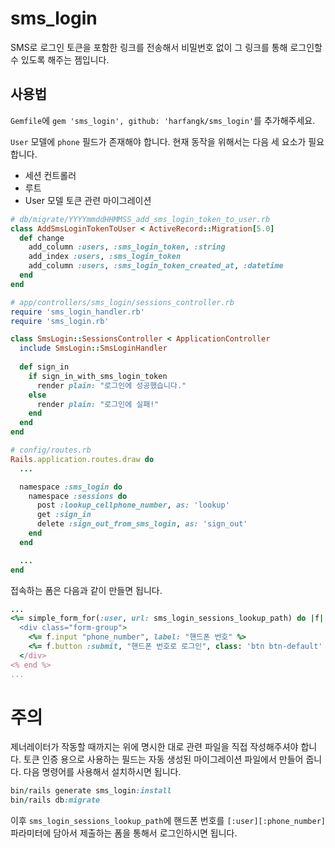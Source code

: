 # sms_login

SMS로 로그인 토큰을 포함한 링크를 전송해서 비밀번호 없이 그 링크를 통해
로그인할 수 있도록 해주는 젬입니다.

## 사용법

`Gemfile`에 `gem 'sms_login', github: 'harfangk/sms_login'`를 추가해주세요.

`User` 모델에 `phone` 필드가 존재해야 합니다. 현재 동작을 위해서는 다음 세 요소가 필요합니다.
* 세션 컨트롤러 
* 루트 
* User 모델 토큰 관련 마이그레이션 

```ruby
# db/migrate/YYYYmmddHHMMSS_add_sms_login_token_to_user.rb
class AddSmsLoginTokenToUser < ActiveRecord::Migration[5.0]
  def change
    add_column :users, :sms_login_token, :string
    add_index :users, :sms_login_token
    add_column :users, :sms_login_token_created_at, :datetime
  end
end

# app/controllers/sms_login/sessions_controller.rb
require 'sms_login_handler.rb'
require 'sms_login.rb'

class SmsLogin::SessionsController < ApplicationController
  include SmsLogin::SmsLoginHandler
  
  def sign_in
    if sign_in_with_sms_login_token
      render plain: "로그인에 성공했습니다."
    else
      render plain: "로그인에 실패!"
    end
  end
end

# config/routes.rb
Rails.application.routes.draw do
  ...

  namespace :sms_login do
    namespace :sessions do
      post :lookup_cellphone_number, as: 'lookup'
      get :sign_in
      delete :sign_out_from_sms_login, as: 'sign_out'
    end
  end

  ...
end
```

접속하는 폼은 다음과 같이 만들면 됩니다.

```ruby
...
<%= simple_form_for(:user, url: sms_login_sessions_lookup_path) do |f| %>
  <div class="form-group">
    <%= f.input "phone_number", label: "핸드폰 번호" %>
    <%= f.button :submit, "핸드폰 번호로 로그인", class: 'btn btn-default' %>
  </div>
<% end %>
...
```

# 주의
제너레이터가 작동할 때까지는 위에 명시한 대로 관련 파일을 직접 작성해주셔야 합니다.
토큰 인증 용으로 사용하는 필드는 자동 생성된 마이그레이션 파일에서 만들어 줍니다. 
다음 명령어를 사용해서 설치하시면 됩니다.

```ruby
bin/rails generate sms_login:install
bin/rails db:migrate
```

이후 `sms_login_sessions_lookup_path`에 핸드폰 번호를 `[:user][:phone_number]`
파라미터에 담아서 제출하는 폼을 통해서 로그인하시면 됩니다. 
